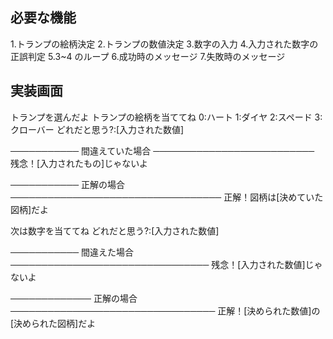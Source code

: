 ## 必要な機能

1.トランプの絵柄決定 2.トランプの数値決定 3.数字の入力 4.入力された数字の正誤判定
5.3~4 のループ 6.成功時のメッセージ 7.失敗時のメッセージ

## 実装画面

トランプを選んだよ
トランプの絵柄を当ててね
0:ハート
1:ダイヤ
2:スペード
3:クローバー
どれだと思う?:[入力された数値]

─────────── 間違えていた場合 ──────────────────────────
残念！[入力されたもの]じゃないよ

─────────── 正解の場合 ──────────────────────────────────
正解！図柄は[決めていた図柄]だよ

次は数字を当ててね
どれだと思う?:[入力された数値]

─────────── 間違えた場合 ────────────────────────────────
残念！[入力された数値]じゃないよ

───────────── 正解の場合 ─────────────────────────────────
正解！[決められた数値]の[決められた図柄]だよ

